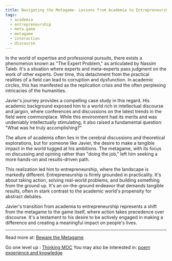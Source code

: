 ```yaml
---
title: Navigating the Metagame- Lessons from Academia to Entrepreneurship
tags:
  - academia
  - entrepreneurship
  - meta-game
  - metagame
  - interaction
  - discourse
---
```


In the world of expertise and professional pursuits, there exists a phenomenon known as "The Expert Problem," as articulated by Nassim Taleb. It's a situation where experts and meta-experts pass judgment on the work of other experts. Over time, this detachment from the practical realities of a field can lead to corruption and dysfunction. In academic circles, this has manifested as the replication crisis and the often perplexing intricacies of the humanities.

Javier's journey provides a compelling case study in this regard. His academic background exposed him to a world rich in intellectual discourse and jargon, where conferences and discussions on the latest trends in the field were commonplace. While this environment had its merits and was undeniably intellectually stimulating, it also raised a fundamental question: "What was he truly accomplishing?"

The allure of academia often lies in the cerebral discussions and theoretical explorations, but for someone like Javier, the desire to make a tangible impact in the world tugged at his ambitions. The metagame, with its focus on discussing and opining rather than "doing the job," left him seeking a more hands-on and results-driven path.

This realization led him to entrepreneurship, where the landscape is markedly different. Entrepreneurship is firmly grounded in practicality. It's about taking action, solving real-world problems, and building something from the ground up. It's an on-the-ground endeavor that demands tangible results, often in stark contrast to the academic world's propensity for abstract debates.

Javier's transition from academia to entrepreneurship represents a shift from the metagame to the game itself, where action takes precedence over discourse. It's a testament to his desire to be actively engaged in making a difference and creating a meaningful impact on people's lives.

----

Read more at: [Beware the Metagame](https://amasad.me/meta/)

Go one level up : [Thinking MOC](Maps/Thinking%20MOC.md)
You may also be interested in: [poem experience and knowledge](Notes/poem%20experience%20and%20knowledge.md)